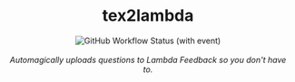 <div align="center">
  <h1>tex2lambda</h1>
 <img alt="GitHub Workflow Status (with event)" src="https://img.shields.io/github/actions/workflow/status/lambda-feedback/tex2lambda/deploy-docs.yml?style=flat-square&logo=github&label=docs">
 <br><br>
 <em>Automagically uploads questions to Lambda Feedback so you don't have to.</em>
</div>
